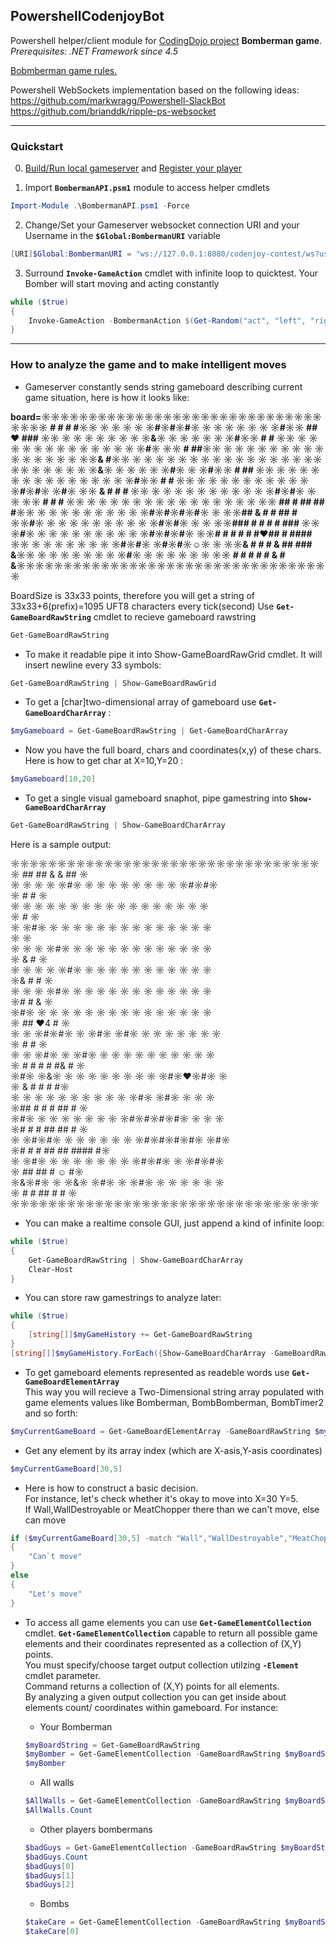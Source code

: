 ## PowershellCodenjoyBot
Powershell helper/client module for 
[CodingDojo project](https://github.com/codenjoyme/codenjoy/tree/master/CodingDojo/) **Bomberman game**.  
*Prerequisites: .NET Framework since 4.5*

[Bobmberman game rules.](https://github.com/codenjoyme/codenjoy/blob/master/CodingDojo/games/bomberman/src/main/webapp/resources/help/bomberman.html)

Powershell WebSockets implementation based on the following ideas:  
https://github.com/markwragg/Powershell-SlackBot  
https://github.com/brianddk/ripple-ps-websocket  

---------------
### Quickstart

0. [Build/Run local gameserver](https://github.com/codenjoyme/codenjoy/tree/master/CodingDojo/) and [Register your player](http://127.0.0.1:8080/codenjoy-contest/register)

1. Import **`BombermanAPI.psm1`** module to access helper cmdlets 
```powershell
Import-Module .\BombermanAPI.psm1 -Force
```

2. Change/Set your Gameserver websocket connection URI and your Username in the **`$Global:BombermanURI`** variable
```powershell
[URI]$Global:BombermanURI = "ws://127.0.0.1:8080/codenjoy-contest/ws?user=username@users.org"
```

3. Surround **`Invoke-GameAction`** cmdlet with infinite loop to quicktest.
Your Bomber will start moving and acting constantly
```powershell
while ($true)
{
	Invoke-GameAction -BombermanAction $(Get-Random("act", "left", "right", "up", "down"))
}
```
---------------------
### How to analyze the game and to make intelligent moves


* Gameserver constantly sends string gameboard describing current game situation, here is how it looks like:  

**board=☼☼☼☼☼☼☼☼☼☼☼☼☼☼☼☼☼☼☼☼☼☼☼☼☼☼☼☼☼☼☼☼☼☼        #   # #               #☼☼ ☼ ☼ ☼ ☼ ☼#☼#☼#☼ ☼ ☼ ☼ ☼ ☼ ☼ ☼#☼☼              ##     ♥     ### ☼☼ ☼ ☼ ☼ ☼ ☼ ☼ ☼ ☼&☼ ☼ ☼ ☼ ☼ ☼ ☼#☼☼                #        #     ☼☼ ☼ ☼ ☼ ☼ ☼ ☼ ☼ ☼ ☼ ☼ ☼ ☼ ☼ ☼#☼ ☼☼                           # ##☼☼ ☼ ☼ ☼ ☼ ☼ ☼ ☼ ☼ ☼ ☼ ☼ ☼ ☼ ☼ ☼ ☼☼&                             #☼☼ ☼ ☼ ☼ ☼ ☼ ☼ ☼ ☼ ☼ ☼ ☼ ☼ ☼ ☼ ☼ ☼☼                               ☼☼ ☼ ☼ ☼ ☼ ☼ ☼&☼ ☼ ☼ ☼ ☼ ☼#☼ ☼ ☼#☼☼                 #       ##    ☼☼ ☼ ☼ ☼ ☼ ☼ ☼ ☼ ☼ ☼ ☼ ☼ ☼ ☼ ☼ ☼#☼☼                        # #    ☼☼ ☼ ☼ ☼ ☼ ☼ ☼ ☼ ☼ ☼ ☼ ☼#☼#☼ ☼#☼ ☼☼    &           #    #       # ☼☼ ☼ ☼ ☼ ☼ ☼ ☼ ☼ ☼ ☼ ☼ ☼#☼#☼ ☼ ☼ ☼☼                     #    #  # ☼☼ ☼ ☼ ☼ ☼ ☼ ☼ ☼ ☼ ☼ ☼ ☼ ☼ ☼ ☼ ☼ ☼☼         ##  #          ## ## #☼☼ ☼ ☼ ☼ ☼ ☼ ☼ ☼ ☼ ☼ ☼#☼#☼#☼#☼ ☼ ☼☼##        &       # #  ##   #  ☼☼#☼ ☼ ☼ ☼ ☼ ☼ ☼ ☼ ☼ ☼ ☼#☼#☼ ☼ ☼ ☼☼###  #  #         #    # ###   ☼☼ ☼#☼ ☼ ☼ ☼ ☼ ☼ ☼ ☼ ☼ ☼ ☼#☼#☼#☼ ☼☼# # # #       # #♥##   # ####  ☼☼ ☼ ☼ ☼ ☼ ☼ ☼ ☼ ☼#☼#☼ ☼#☼#☼☺☼ ☼ ☼☼&   #  #      #   &  ## ###   &☼☼ ☼ ☼ ☼ ☼ ☼ ☼ ☼ ☼#☼ ☼ ☼ ☼ ☼ ☼ ☼ ☼☼    #     #     # #     # & # &☼☼☼☼☼☼☼☼☼☼☼☼☼☼☼☼☼☼☼☼☼☼☼☼☼☼☼☼☼☼☼☼☼☼**  

BoardSize is 33x33 points, therefore you will get a string of 33x33+6(prefix)=1095 UFT8 characters every tick(second) 
Use **`Get-GameBoardRawString`** cmdlet to recieve gameboard rawstring
```powershell
Get-GameBoardRawString
```


* To make it readable pipe it into Show-GameBoardRawGrid cmdlet. It will insert newline every 33 symbols:
```powershell
Get-GameBoardRawString | Show-GameBoardRawGrid
```


* To get a [char]two-dimensional array of gameboard use **`Get-GameBoardCharArray`** :
```powershell
$myGameboard = Get-GameBoardRawString | Get-GameBoardCharArray
```


* Now you have the full board, chars and coordinates(x,y) of these chars. Here is how to get char at X=10,Y=20 :
```powershell
$myGameboard[10,20]
```


* To get a single visual gameboard snaphot, pipe gamestring into **`Show-GameBoardCharArray`**
```powershell
Get-GameBoardRawString | Show-GameBoardCharArray
```
Here is a sample output:  

☼☼☼☼☼☼☼☼☼☼☼☼☼☼☼☼☼☼☼☼☼☼☼☼☼☼☼☼☼☼☼☼☼  
☼    ## ##        &   &      ## ☼  
☼ ☼ ☼ ☼ ☼#☼ ☼ ☼ ☼ ☼ ☼ ☼ ☼ ☼ ☼#☼#☼  
☼ #     #                       ☼  
☼ ☼ ☼ ☼ ☼ ☼ ☼ ☼ ☼ ☼ ☼ ☼ ☼ ☼ ☼ ☼ ☼  
☼  #                            ☼  
☼ ☼#☼ ☼ ☼ ☼ ☼ ☼ ☼ ☼ ☼ ☼ ☼ ☼ ☼ ☼ ☼  
☼                               ☼  
☼ ☼ ☼ ☼#☼ ☼ ☼ ☼ ☼ ☼ ☼ ☼ ☼ ☼ ☼ ☼ ☼  
☼        &    #                 ☼  
☼ ☼ ☼ ☼ ☼#☼ ☼ ☼ ☼ ☼ ☼ ☼ ☼ ☼ ☼ ☼ ☼  
☼&     #     #                  ☼  
☼ ☼ ☼ ☼#☼ ☼ ☼ ☼ ☼ ☼ ☼ ☼ ☼ ☼ ☼ ☼ ☼  
☼# #                         &  ☼  
☼#☼ ☼ ☼ ☼ ☼ ☼ ☼ ☼ ☼ ☼ ☼ ☼ ☼ ☼ ☼ ☼  
☼  ##           ♥4         #    ☼  
☼ ☼ ☼#☼#☼ ☼ ☼#☼ ☼#☼ ☼ ☼ ☼ ☼ ☼ ☼ ☼  
☼  #      #                     ☼  
☼ ☼ ☼#☼ ☼ ☼#☼ ☼ ☼ ☼ ☼ ☼ ☼ ☼ ☼ ☼ ☼  
☼    #      # #  # #&      #    ☼  
☼#☼ ☼&☼ ☼ ☼ ☼ ☼ ☼ ☼ ☼ ☼ ☼#☼♥☼#☼ ☼  
☼              & # #         # #☼  
☼ ☼ ☼ ☼ ☼ ☼ ☼ ☼ ☼ ☼ ☼#☼ ☼#☼ ☼ ☼ ☼  
☼##   #           #   # ## #    ☼  
☼#☼ ☼ ☼ ☼ ☼ ☼ ☼ ☼ ☼#☼#☼#☼#☼ ☼ ☼ ☼  
☼#   #            #    ## ## #  ☼  
☼ ☼#☼#☼ ☼ ☼ ☼ ☼ ☼ ☼ ☼#☼#☼#☼#☼ ☼#☼  
☼# #             # ##  ## #### #☼  
☼ ☼#☼ ☼ ☼ ☼ ☼ ☼ ☼ ☼ ☼#☼#☼ ☼ ☼#☼#☼  
☼ ##                 ## #   ☺  #☼  
☼&☼#☼ ☼ ☼&☼ ☼#☼ ☼ ☼#☼ ☼ ☼ ☼ ☼ ☼ ☼  
☼          #  #  ## #        #  ☼  
☼☼☼☼☼☼☼☼☼☼☼☼☼☼☼☼☼☼☼☼☼☼☼☼☼☼☼☼☼☼☼☼☼  



* You can make a realtime console GUI, just append a kind of infinite loop:
```powershell
while ($true)
{
	Get-GameBoardRawString | Show-GameBoardCharArray
	Clear-Host
}
```


* You can store raw gamestrings to analyze later:
```powershell
while ($true)
{
	[string[]]$myGameHistory += Get-GameBoardRawString
}
[string[]]$myGameHistory.ForEach({Show-GameBoardCharArray -GameBoardRawString $_})
```


* To get gameboard elements represented as readeble words use **`Get-GameBoardElementArray`**  
This way you will recieve a Two-Dimensional string array populated with game elements values like Bomberman, BombBomberman, BombTimer2 and so forth:
```powershell
$myCurrentGameBoard = Get-GameBoardElementArray -GameBoardRawString $myBoardString
```


* Get any element by its array index (which are X-asis,Y-asis coordinates)
```powershell
$myCurrentGameBoard[30,5]
```


* Here is how to construct a basic decision.  
For instance, let's check whether it's okay to move into X=30 Y=5.  
If Wall,WallDestroyable or MeatChopper there than we can't move, else can move 
```powershell
if ($myCurrentGameBoard[30,5] -match "Wall","WallDestroyable","MeatChopper")
{
	"Can`t move"
}
else 
{
	"Let's move"
}
```


* To access all game elements you can use **`Get-GameElementCollection`** cmdlet.
**`Get-GameElementCollection`** capable to return all possible game elements and their coordinates represented as a collection of (X,Y) points.    
You must specify/choose target output collection utilzing **`-Element`** cmdlet parameter.  
Command returns a collection of (X,Y) points for all elements.  
By analyzing a given output collection you can get inside about elements count/ coordinates within gameboard. For instance:

  * Your Bomberman
  ```powershell
  $myBoardString = Get-GameBoardRawString 
  $myBomber = Get-GameElementCollection -GameBoardRawString $myBoardString -Element Bomberman
  $myBomber
  ```
  
  * All walls
  ```powershell
  $AllWalls = Get-GameElementCollection -GameBoardRawString $myBoardString -Element Wall
  $AllWalls.Count
  ```

  * Other players bombermans
  ```powershell
  $badGuys = Get-GameElementCollection -GameBoardRawString $myBoardString -Element OtherBomberman
  $badGuys.Count
  $badGuys[0]
  $badGuys[1]
  $badGuys[2]
  ```

  * Bombs
  ```powershell
  $takeCare = Get-GameElementCollection -GameBoardRawString $myBoardString -Element OtherBombBomberman
  $takeCare[0]
  ```
